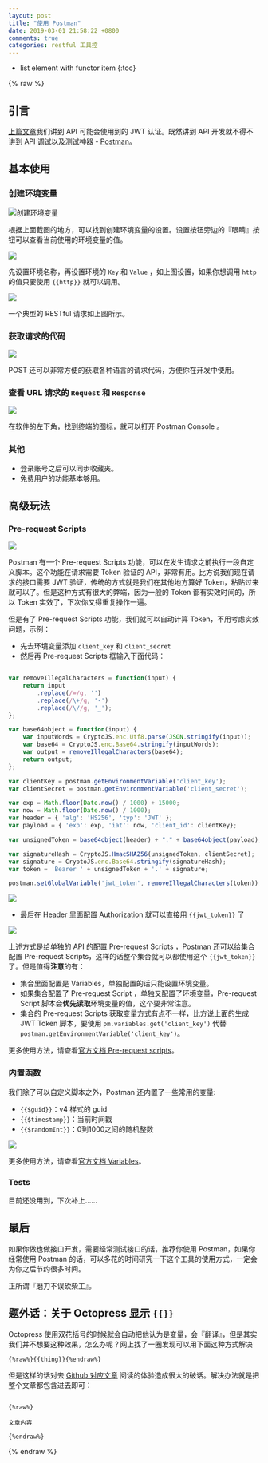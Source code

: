 ```yaml
---
layout: post
title: "使用 Postman"
date: 2019-03-01 21:58:22 +0800
comments: true
categories: restful 工具控
---
```

* list element with functor item
{:toc}

{% raw %}

## 引言

[上篇文章](http://blog.forecho.com/use-jwt.html)我们讲到 API 可能会使用到的 JWT 认证。既然讲到 API 开发就不得不讲到 API 调试以及测试神器 - [Postman](https://www.getpostman.com/)。

## 基本使用

### 创建环境变量

![创建环境变量](https://ww1.sinaimg.cn/large/4cc5f9b3gy1g0ngohz0tdj20qu0hqjsc.jpg)

根据上面截图的地方，可以找到创建环境变量的设置。设置按钮旁边的『眼睛』按钮可以查看当前使用的环境变量的值。

<!--more-->

![](https://ws1.sinaimg.cn/large/4cc5f9b3gy1g0ngs2gf5bj213w0k440q.jpg)

先设置环境名称，再设置环境的 `Key` 和 `Value` ，如上图设置，如果你想调用 `http` 的值只要使用 `{{http}}` 就可以调用。 

![](https://ws1.sinaimg.cn/large/4cc5f9b3gy1g0nh1jn2qaj20uq0y0go5.jpg)

一个典型的 RESTful 请求如上图所示。

### 获取请求的代码

![](https://ws1.sinaimg.cn/large/4cc5f9b3gy1g0nh3j8dxej20t60j0wf7.jpg)

POST 还可以非常方便的获取各种语言的请求代码，方便你在开发中使用。

### 查看 URL 请求的 `Request` 和 `Response`

![](https://ws1.sinaimg.cn/large/4cc5f9b3gy1g0nh5y8u70j2120072glo.jpg)

在软件的左下角，找到终端的图标，就可以打开 Postman Console 。

### 其他

- 登录账号之后可以同步收藏夹。
- 免费用户的功能基本够用。

## 高级玩法

### Pre-request Scripts

![](https://ws1.sinaimg.cn/large/4cc5f9b3gy1g0s9xcxgyej21060s843g.jpg)

Postman 有一个 Pre-request Scripts 功能，可以在发生请求之前执行一段自定义脚本。这个功能在请求需要 Token 验证的 API，非常有用。比方说我们现在请求的接口需要 JWT 验证，传统的方式就是我们在其他地方算好 Token，粘贴过来就可以了。但是这种方式有很大的弊端，因为一般的 Token 都有实效时间的，所以 Token 实效了，下次你又得重复操作一遍。

但是有了 Pre-request Scripts 功能，我们就可以自动计算 Token，不用考虑实效问题，示例：

- 先去环境变量添加 `client_key` 和 `client_secret`
- 然后再 Pre-request Scripts 框输入下面代码：

```javascript

var removeIllegalCharacters = function(input) {
    return input
        .replace(/=/g, '')
        .replace(/\+/g, '-')
        .replace(/\//g, '_');
};

var base64object = function(input) {
    var inputWords = CryptoJS.enc.Utf8.parse(JSON.stringify(input));
    var base64 = CryptoJS.enc.Base64.stringify(inputWords);
    var output = removeIllegalCharacters(base64);
    return output;
};

var clientKey = postman.getEnvironmentVariable('client_key');
var clientSecret = postman.getEnvironmentVariable('client_secret');

var exp = Math.floor(Date.now() / 1000) + 15000;
var now = Math.floor(Date.now() / 1000);
var header = { 'alg': 'HS256', 'typ': 'JWT' };
var payload = { 'exp': exp, 'iat': now, 'client_id': clientKey};

var unsignedToken = base64object(header) + "." + base64object(payload);

var signatureHash = CryptoJS.HmacSHA256(unsignedToken, clientSecret);
var signature = CryptoJS.enc.Base64.stringify(signatureHash);
var token = 'Bearer ' + unsignedToken + '.' + signature;

postman.setGlobalVariable('jwt_token', removeIllegalCharacters(token));

```

![](https://ws1.sinaimg.cn/large/4cc5f9b3gy1g0sagkvk0cj215c0emwft.jpg)

- 最后在 Header 里面配置 Authorization 就可以直接用 `{{jwt_token}}` 了


![](https://ws1.sinaimg.cn/large/4cc5f9b3gy1g0swhn9edqj217u0n0die.jpg)

上述方式是给单独的 API 的配置 Pre-request Scripts ，Postman 还可以给集合配置 Pre-request Scripts，这样的话整个集合就可以都使用这个 `{{jwt_token}}` 了。但是值得**注意**的有：

- 集合里面配置是 Variables，单独配置的话只能设置环境变量。
- 如果集合配置了 Pre-request Script ，单独又配置了环境变量，Pre-request Script 脚本会**优先读取**环境变量的值，这个要非常注意。
- 集合的 Pre-request Scripts 获取变量方式有点不一样，比方说上面的生成 JWT Token 脚本，要使用 `pm.variables.get('client_key')` 代替 `postman.getEnvironmentVariable('client_key')`。

更多使用方法，请查看[官方文档 Pre-request scripts](https://learning.getpostman.com/docs/postman/scripts/pre_request_scripts/)。

### 内置函数

我们除了可以自定义脚本之外，Postman 还内置了一些常用的变量:


- `{{$guid}}`：v4 样式的 guid
- `{{$timestamp}}`：当前时间戳
- `{{$randomInt}}`：0到1000之间的随机整数

![](https://ws1.sinaimg.cn/large/4cc5f9b3gy1g0sxqch7cjj20uu0m8mze.jpg)

更多使用方法，请查看[官方文档 Variables](https://learning.getpostman.com/docs/postman/environments_and_globals/variables/)。


### Tests

目前还没用到，下次补上……

## 最后

如果你做也做接口开发，需要经常测试接口的话，推荐你使用 Postman，如果你经常使用 Postman 的话，可以多花的时间研究一下这个工具的使用方式，一定会为你之后节约很多时间。

正所谓『磨刀不误砍柴工』。

## 题外话：关于 Octopress 显示 `{{}}` 

Octopress 使用双花括号的时候就会自动把他认为是变量，会『翻译』，但是其实我们并不想要这种效果，怎么办呢？网上找了一圈发现可以用下面这种方式解决

```
{%raw%}{{thing}}{%endraw%}
```

但是这样的话对去 [Github 对应文章](https://github.com/forecho/blog/blob/master/source/_posts/2019-03-01-use-postman.md) 阅读的体验造成很大的破话。解决办法就是把整个文章都包含进去即可：

```

{%raw%}

文章内容

{%endraw%}

```

{% endraw %}